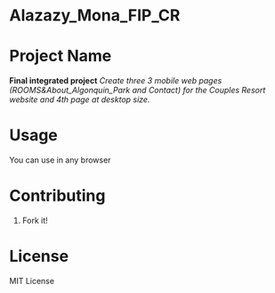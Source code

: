 # Alazazy_Mona_FIP_CR

# Project Name

**Final integrated project**
*Create three 3 mobile web pages (ROOMS&amp;About_Algonquin_Park and Contact) for the Couples Resort website and 4th page at desktop size.*

# Usage

You can use in any browser

# Contributing

1. Fork it!

# License

MIT License
